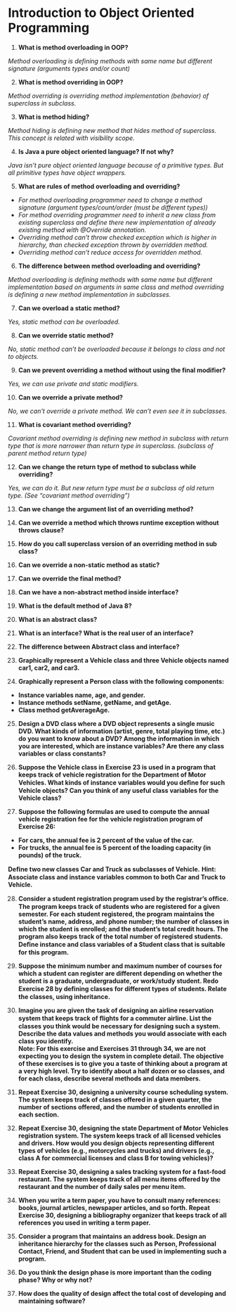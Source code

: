 # Introduction to Object Oriented Programming

1. __What is method overloading in OOP?__

_Method overloading is defining methods with same name but different signature (arguments types and/or count)_

2. __What is method overriding in OOP?__ 

_Method overriding is overriding method implementation (behavior) of superclass in subclass._

3. __What is method hiding?__

_Method hiding is defining new method that hides method of superclass. This concept is related with visibility scope._

4. __Is Java a pure object oriented language? If not why?__

_Java isn’t pure object oriented language because of a primitive types. But all primitive types have object wrappers._

5. __What are rules of method overloading and overriding?__
  * _For method overloading programmer need to change a method signature (argument types/count/order (must be different types))_
  * _For method overriding programmer need to inherit a new class from existing superclass and define there new implementation of already existing method with @Override annotation._
  * _Overriding method can’t throw checked exception which is higher in hierarchy, than checked exception thrown by overridden method._
  * _Overriding method can’t reduce access for overridden method._

6. __The difference between method overloading and overriding?__

_Method overloading is defining methods with same name but different implementation based on arguments in same class and method overriding is defining a new method implementation in subclasses._

7. __Can we overload a static method?__

_Yes, static method can be overloaded._

8. __Can we override static method?__

_No, static method can’t be overloaded because it belongs to class and not to objects._

9. __Can we prevent overriding a method without using the final modifier?__

_Yes, we can use private and static modifiers._

10. __Can we override a private method?__

_No, we can’t override a private method. We can’t even see it in subclasses._

11. __What is covariant method overriding?__

_Covariant method overriding is defining new method in subclass with return type that is more narrower than return type in superclass. (subclass of parent method return type)_

12. __Can we change the return type of method to subclass while overriding?__

_Yes, we can do it. But new return type must be a subclass of old return type. (See “covariant method overriding”)_

13. __Can we change the argument list of an overriding method?__

14. __Can we override a method which throws runtime exception without throws clause?__

15. __How do you call superclass version of an overriding method in sub class?__

16. __Can we override a non-static method as static?__

17. __Can we override the final method?__

18. __Can we have a non-abstract method inside interface?__

19. __What is the default method of Java 8?__

20. __What is an abstract class?__

21. __What is an interface? What is the real user of an interface?__

22. __The difference between Abstract class and interface?__

23. __Graphically represent a Vehicle class and three Vehicle objects named car1, car2, and car3.__

24. __Graphically represent a Person class with the following components:__ 
  * __Instance variables name, age, and gender.__
  * __Instance methods setName, getName, and getAge.__
  * __Class method getAverageAge.__

25. __Design a DVD class where a DVD object represents a single music DVD. What kinds of information (artist, genre, total playing time, etc.) do you want to know about a DVD? Among the information in which you are interested, which are instance variables? Are there any class variables or class constants?__

26. __Suppose the Vehicle class in Exercise 23 is used in a program that keeps track of vehicle registration for the Department of Motor Vehicles. What kinds of instance variables would you deﬁne for such Vehicle objects? Can you think of any useful class variables for the Vehicle class?__

27. __Suppose the following formulas are used to compute the annual vehicle registration fee for the vehicle registration program of Exercise 26:__
  * __For cars, the annual fee is 2 percent of the value of the car.__
  * __For trucks, the annual fee is 5 percent of the loading capacity (in pounds) of the truck.__ 

__Deﬁne two new classes Car and Truck as subclasses of Vehicle.__ 
__Hint: Associate class and instance variables common to both Car and Truck to Vehicle.__

28. __Consider a student registration program used by the registrar’s ofﬁce. The program keeps track of students who are registered for a given semester. For each student registered, the program maintains the student’s name, address, and phone number; the number of classes in which the student is enrolled; and the student’s total credit hours. 
The program also keeps track of the total number of registered students. 
Deﬁne instance and class variables of a Student class that is suitable for this program.__

29. __Suppose the minimum number and maximum number of courses for which a student can register are different depending on whether the student is a graduate, undergraduate, or work/study student. Redo Exercise 28 by deﬁning classes for different types of students. Relate the classes, using inheritance.__ 

30. __Imagine you are given the task of designing an airline reservation system that keeps track of ﬂights for a commuter airline. List the classes you think would be necessary for designing such a system. Describe the data values and methods you would associate with each class you identify.  
Note: For this exercise and Exercises 31 through 34, we are not expecting you to design the system in complete detail. The objective of these exercises is to give you a taste of thinking about a program at a very high level. Try to identify about a half dozen or so classes, and for each class, describe several methods and data members.__ 

31. __Repeat Exercise 30, designing a university course scheduling system. The system keeps track of classes offered in a given quarter, the number of sections offered, and the number of students enrolled in each section.__ 

32. __Repeat Exercise 30, designing the state Department of Motor Vehicles registration system. The system keeps track of all licensed vehicles and drivers. How would you design objects representing different types of vehicles (e.g., motorcycles and trucks) and drivers (e.g., class A for commercial licenses and class B for towing vehicles)?__

33. __Repeat Exercise 30, designing a sales tracking system for a fast-food restaurant. The system keeps track of all menu items offered by the restaurant and the number of daily sales per menu item.__

34. __When you write a term paper, you have to consult many references: books, journal articles, newspaper articles, and so forth. Repeat Exercise 30, designing a bibliography organizer that keeps track of all references you used in writing a term paper.__

35. __Consider a program that maintains an address book. Design an inheritance hierarchy for the classes such as Person, Professional Contact, Friend, and Student that can be used in implementing such a program.__

36. __Do you think the design phase is more important than the coding phase? Why or why not?__

37. __How does the quality of design affect the total cost of developing and maintaining software?__
